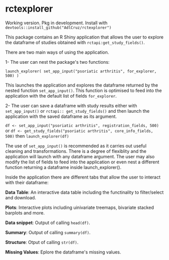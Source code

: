# rctexplorer
Working version. Pkg in development. Install with ```devtools::install_github("AdlCruz/rctexplorer")```


This package contains an R Shiny application that allows the user to explore the dataframe of studies obtained with ```rctapi:get_study_fields()```. 

There are two main ways of using the application.

1- The user can nest the package's two functions:

```launch_explorer( set_app_input("psoriatic arthritis", for_explorer, 500) )```

This launches the application and explores the dataframe returned by the nested function ```set_app_input()```. This function is optimised to feed into the application with the default list of fields ```for_explorer```.

2- The user can save a dataframe with study results either with ```set_app_input()``` or ```rctapi:: get_study_fields()``` and then launch the application with the saved dataframe as its argument.

```df <- set_app_input("psoriatic arthritis", registration_fields, 500)``` or
```df <- get_study_fields("psoriatic arthritis", core_info_fields, 500)``` then
```launch_explorer(df)```

The use of ```set_app_input()``` is recommended as it carries out useful cleaning and transformations. There is a degree of flexiblity and the application will launch with any dataframe argument. The user may also modify the list of fields to feed into the application or even nest a different function returning a dataframe inside launch_explorer().


Inside the application there are different tabs that allow the user to interact with their dataframe:

**Data Table**: An interactive data table including the functinality to filter/select and download.

**Plots**: Interactive plots including uinivariate treemaps, bivariate stacked barplots and more.

**Data snippet**: Output of calling ```head(df)```.

**Summary**: Output of calling ```summary(df)```.

**Structure**: Otput of calling ```str(df)```.

**Missing Values**: Eplore the dataframe's missing values.
